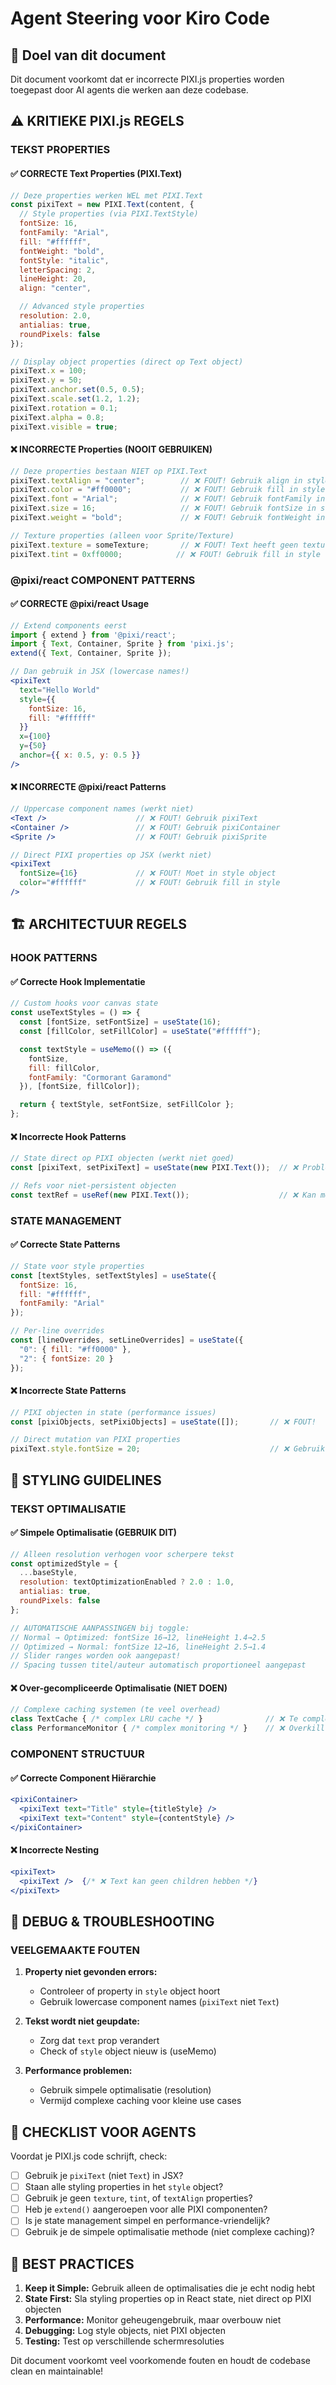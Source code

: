 # Agent Steering voor Kiro Code

## 🎯 Doel van dit document

Dit document voorkomt dat er incorrecte PIXI.js properties worden toegepast door AI agents die werken aan deze codebase.

## ⚠️ KRITIEKE PIXI.js REGELS

### **TEKST PROPERTIES**

#### ✅ **CORRECTE Text Properties (PIXI.Text)**
```javascript
// Deze properties werken WEL met PIXI.Text
const pixiText = new PIXI.Text(content, {
  // Style properties (via PIXI.TextStyle)
  fontSize: 16,
  fontFamily: "Arial",
  fill: "#ffffff",
  fontWeight: "bold",
  fontStyle: "italic",
  letterSpacing: 2,
  lineHeight: 20,
  align: "center",

  // Advanced style properties
  resolution: 2.0,
  antialias: true,
  roundPixels: false
});

// Display object properties (direct op Text object)
pixiText.x = 100;
pixiText.y = 50;
pixiText.anchor.set(0.5, 0.5);
pixiText.scale.set(1.2, 1.2);
pixiText.rotation = 0.1;
pixiText.alpha = 0.8;
pixiText.visible = true;
```

#### ❌ **INCORRECTE Properties (NOOIT GEBRUIKEN)**
```javascript
// Deze properties bestaan NIET op PIXI.Text
pixiText.textAlign = "center";        // ❌ FOUT! Gebruik align in style
pixiText.color = "#ff0000";           // ❌ FOUT! Gebruik fill in style
pixiText.font = "Arial";              // ❌ FOUT! Gebruik fontFamily in style
pixiText.size = 16;                   // ❌ FOUT! Gebruik fontSize in style
pixiText.weight = "bold";             // ❌ FOUT! Gebruik fontWeight in style

// Texture properties (alleen voor Sprite/Texture)
pixiText.texture = someTexture;       // ❌ FOUT! Text heeft geen texture property
pixiText.tint = 0xff0000;            // ❌ FOUT! Gebruik fill in style voor kleur
```

### **@pixi/react COMPONENT PATTERNS**

#### ✅ **CORRECTE @pixi/react Usage**
```jsx
// Extend components eerst
import { extend } from '@pixi/react';
import { Text, Container, Sprite } from 'pixi.js';
extend({ Text, Container, Sprite });

// Dan gebruik in JSX (lowercase names!)
<pixiText
  text="Hello World"
  style={{
    fontSize: 16,
    fill: "#ffffff"
  }}
  x={100}
  y={50}
  anchor={{ x: 0.5, y: 0.5 }}
/>
```

#### ❌ **INCORRECTE @pixi/react Patterns**
```jsx
// Uppercase component names (werkt niet)
<Text />                    // ❌ FOUT! Gebruik pixiText
<Container />               // ❌ FOUT! Gebruik pixiContainer
<Sprite />                  // ❌ FOUT! Gebruik pixiSprite

// Direct PIXI properties op JSX (werkt niet)
<pixiText
  fontSize={16}             // ❌ FOUT! Moet in style object
  color="#ffffff"           // ❌ FOUT! Gebruik fill in style
/>
```

## 🏗️ ARCHITECTUUR REGELS

### **HOOK PATTERNS**

#### ✅ **Correcte Hook Implementatie**
```javascript
// Custom hooks voor canvas state
const useTextStyles = () => {
  const [fontSize, setFontSize] = useState(16);
  const [fillColor, setFillColor] = useState("#ffffff");

  const textStyle = useMemo(() => ({
    fontSize,
    fill: fillColor,
    fontFamily: "Cormorant Garamond"
  }), [fontSize, fillColor]);

  return { textStyle, setFontSize, setFillColor };
};
```

#### ❌ **Incorrecte Hook Patterns**
```javascript
// State direct op PIXI objecten (werkt niet goed)
const [pixiText, setPixiText] = useState(new PIXI.Text());  // ❌ Problematisch

// Refs voor niet-persistent objecten
const textRef = useRef(new PIXI.Text());                    // ❌ Kan memory leaks veroorzaken
```

### **STATE MANAGEMENT**

#### ✅ **Correcte State Patterns**
```javascript
// State voor style properties
const [textStyles, setTextStyles] = useState({
  fontSize: 16,
  fill: "#ffffff",
  fontFamily: "Arial"
});

// Per-line overrides
const [lineOverrides, setLineOverrides] = useState({
  "0": { fill: "#ff0000" },
  "2": { fontSize: 20 }
});
```

#### ❌ **Incorrecte State Patterns**
```javascript
// PIXI objecten in state (performance issues)
const [pixiObjects, setPixiObjects] = useState([]);       // ❌ FOUT!

// Direct mutation van PIXI properties
pixiText.style.fontSize = 20;                             // ❌ Gebruik setState
```

## 🎨 STYLING GUIDELINES

### **TEKST OPTIMALISATIE**

#### ✅ **Simpele Optimalisatie (GEBRUIK DIT)**
```javascript
// Alleen resolution verhogen voor scherpere tekst
const optimizedStyle = {
  ...baseStyle,
  resolution: textOptimizationEnabled ? 2.0 : 1.0,
  antialias: true,
  roundPixels: false
};

// AUTOMATISCHE AANPASSINGEN bij toggle:
// Normal → Optimized: fontSize 16→12, lineHeight 1.4→2.5
// Optimized → Normal: fontSize 12→16, lineHeight 2.5→1.4
// Slider ranges worden ook aangepast!
// Spacing tussen titel/auteur automatisch proportioneel aangepast
```

#### ❌ **Over-gecompliceerde Optimalisatie (NIET DOEN)**
```javascript
// Complexe caching systemen (te veel overhead)
class TextCache { /* complex LRU cache */ }              // ❌ Te complex
class PerformanceMonitor { /* complex monitoring */ }    // ❌ Overkill
```

### **COMPONENT STRUCTUUR**

#### ✅ **Correcte Component Hiërarchie**
```jsx
<pixiContainer>
  <pixiText text="Title" style={titleStyle} />
  <pixiText text="Content" style={contentStyle} />
</pixiContainer>
```

#### ❌ **Incorrecte Nesting**
```jsx
<pixiText>
  <pixiText />  {/* ❌ Text kan geen children hebben */}
</pixiText>
```

## 🔧 DEBUG & TROUBLESHOOTING

### **VEELGEMAAKTE FOUTEN**

1. **Property niet gevonden errors:**
   - Controleer of property in `style` object hoort
   - Gebruik lowercase component names (`pixiText` niet `Text`)

2. **Tekst wordt niet geupdate:**
   - Zorg dat `text` prop verandert
   - Check of `style` object nieuw is (useMemo)

3. **Performance problemen:**
   - Gebruik simpele optimalisatie (resolution)
   - Vermijd complexe caching voor kleine use cases

## 📝 CHECKLIST VOOR AGENTS

Voordat je PIXI.js code schrijft, check:

- [ ] Gebruik je `pixiText` (niet `Text`) in JSX?
- [ ] Staan alle styling properties in het `style` object?
- [ ] Gebruik je geen `texture`, `tint`, of `textAlign` properties?
- [ ] Heb je `extend()` aangeroepen voor alle PIXI componenten?
- [ ] Is je state management simpel en performance-vriendelijk?
- [ ] Gebruik je de simpele optimalisatie methode (niet complexe caching)?

## 🚀 BEST PRACTICES

1. **Keep it Simple:** Gebruik alleen de optimalisaties die je echt nodig hebt
2. **State First:** Sla styling properties op in React state, niet direct op PIXI objecten
3. **Performance:** Monitor geheugengebruik, maar overbouw niet
4. **Debugging:** Log style objects, niet PIXI objecten
5. **Testing:** Test op verschillende schermresoluties

Dit document voorkomt veel voorkomende fouten en houdt de codebase clean en maintainable!
